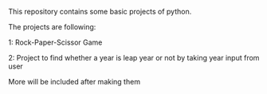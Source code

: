 This repository contains some basic projects of python.

The projects are following:

1: Rock-Paper-Scissor Game

2: Project to find whether a year is leap year or not by taking year input from user

More will be included after making them
